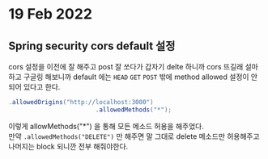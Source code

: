 # 19 Feb 2022   
   
## Spring security cors default 설정   
   
cors 설정을 이전에 잘 해주고 post 잘 쏘다가 갑자기 delte 하니까 cors 뜨길래 설마하고 구글링 해보니까 default 에는 `HEAD` `GET` `POST` 밖에 method allowed 설정이 안되어 있다고 한다.   
   
``` java
.allowedOrigins("http://localhost:3000")
						.allowedMethods("*");
```   
   
이렇게 allowMethods("*") 을 통해 모든 메소드 허용을 해주었다.   
만약 `.allowedMethods("DELETE")` 만 해주면 말 그대로 delete 메소드만 허용해주고 나머지는 block 되니깐 전부 해줘야한다.